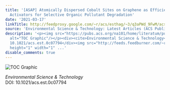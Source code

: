 ```yaml
---
title: '[ASAP] Atomically Dispersed Cobalt Sites on Graphene as Efficient Periodate
  Activators for Selective Organic Pollutant Degradation'
date: '2021-03-17'
linkTitle: http://feedproxy.google.com/~r/acs/esthag/~3/q3aPWd_9FwM/acs.est.0c07794
source: 'Environmental Science & Technology: Latest Articles (ACS Publications)'
description: '<p><img src="https://pubs.acs.org/na101/home/literatum/publisher/achs/journals/content/esthag/0/esthag.ahead-of-print/acs.est.0c07794/20210317/images/medium/es0c07794_0009.gif"
  alt="TOC Graphic"/></p><div><cite>Environmental Science & Technology</cite></div><div>DOI:
  10.1021/acs.est.0c07794</div><img src="http://feeds.feedburner.com/~r/acs/esthag/~4/q3aPWd_9FwM"
  height="1" width="1" ...'
disable_comments: true
---
```

<p><img src="https://pubs.acs.org/na101/home/literatum/publisher/achs/journals/content/esthag/0/esthag.ahead-of-print/acs.est.0c07794/20210317/images/medium/es0c07794_0009.gif" alt="TOC Graphic"/></p><div><cite>Environmental Science & Technology</cite></div><div>DOI: 10.1021/acs.est.0c07794</div><img src="http://feeds.feedburner.com/~r/acs/esthag/~4/q3aPWd_9FwM" height="1" width="1" ...